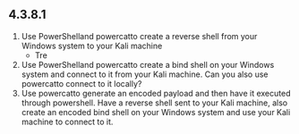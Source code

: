 ## 4.3.8.1
1. Use PowerShelland powercatto create a reverse shell from your Windows system to your Kali machine
   - Tre
2. Use PowerShelland powercatto create a bind shell on your Windows system and connect to it from your Kali machine. Can you also use powercatto connect to it locally?
3. Use powercatto generate an encoded payload and then have it executed through powershell. Have a reverse shell sent to your Kali machine, also create an encoded bind shell on your Windows system and use your Kali machine to connect to it.
